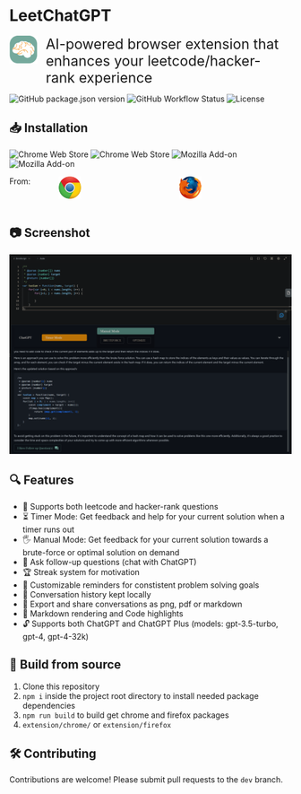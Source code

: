 # LeetChatGPT
<div style="display: flex; justify-content: left; align-items: left; margin-bottom: 10px">
  <a href="https://leetchatgpt.com/" style="margin-right: 15px;">
      <img src="src/app/assets/logo.png" style="max-width: 50px; max-height: 50px;" />
  </a>
  <div style="margin-left: 0px; margin-right: 5px;">
    <span style="font-size: 25px;">AI-powered browser extension that enhances your leetcode/hacker-rank experience<span>
  </div>
</div>


![GitHub package.json version](https://img.shields.io/github/package-json/v/liopun/leet-chatgpt-extension?color=%2375A99C)
![GitHub Workflow Status](https://img.shields.io/github/actions/workflow/status/liopun/leet-chatgpt-extension/node.js.yml?color=%2375A99C)
![License](https://img.shields.io/github/license/liopun/leet-chatgpt-extension?color=%23F89F1B)
## 📥 Installation
![Chrome Web Store](https://img.shields.io/chrome-web-store/v/ephkkockglkjbdljoljjfdlfmgkeijek?color=%23FCD209&label=chrome)
![Chrome Web Store](https://img.shields.io/chrome-web-store/stars/ephkkockglkjbdljoljjfdlfmgkeijek?color=%234CB749&label=rating)
![Mozilla Add-on](https://img.shields.io/amo/v/leetchatgpt?color=%230C8CC5&label=firefox)
![Mozilla Add-on](https://img.shields.io/amo/stars/leetchatgpt?color=%23E85D0C&label=rating)
<div style="display: flex; justify-content: left; align-items: left;">
  <span>From:</span>
  <a href="https://chrome.google.com/webstore/detail/leetchatgpt/ephkkockglkjbdljoljjfdlfmgkeijek" style="max-width: 40px; max-height: 40px; margin-left: 50px; margin-right: 55px;">
    <img src="src/app/assets/chrome.png" width="40px" height="40px" />
  </a>
  <a href="https://addons.mozilla.org/en-US/firefox/addon/leetchatgpt" style="max-width: 40px; max-height: 40px; margin-left: 120px;">
    <img src="src/app/assets/firefox.png" width="40px" height="40px" />
  </a>
</div>
<br>

## 📷 Screenshot

![Leetcode](promotion/screenshot.png?raw=true)

## 🔍 Features
- 🧩 Supports both leetcode and hacker-rank questions
- ⏳ Timer Mode: Get feedback and help for your current solution when a timer runs out
- 🖐️ Manual Mode: Get feedback for your current solution towards a brute-force or optimal solution on demand
- 💬 Ask follow-up questions (chat with ChatGPT)
- 🏆 Streak system for motivation
- 🎯 Customizable reminders for constistent problem solving goals
- 📜 Conversation history kept locally
- 👥 Export and share conversations as png, pdf or markdown
- 🎨 Markdown rendering and Code highlights
- 🔓 Supports both ChatGPT and ChatGPT Plus (models: gpt-3.5-turbo, gpt-4, gpt-4-32k)

## 🔨 Build from source
1. Clone this repository
2. `npm i` inside the project root directory to install needed package dependencies
3. `npm run build` to build get chrome and firefox packages
4. `extension/chrome/` or `extension/firefox`

## 🛠️ Contributing
Contributions are welcome! Please submit pull requests to the `dev` branch.
